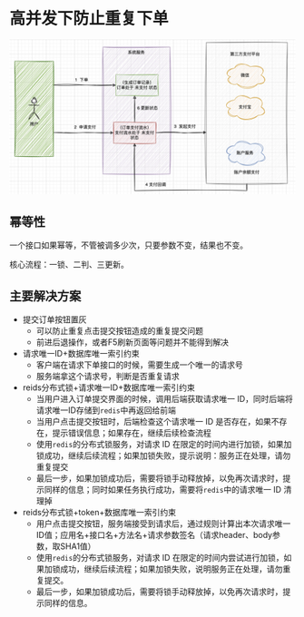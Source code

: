 # 高并发下防止重复下单

![image-20240515153950473](./image/image-20240515153950473.png)

## 幂等性

一个接口如果幂等，不管被调多少次，只要参数不变，结果也不变。

核心流程：一锁、二判、三更新。

## 主要解决方案

- 提交订单按钮置灰
  - 可以防止重复点击提交按钮造成的重复提交问题
  - 前进后退操作，或者F5刷新页面等问题并不能得到解决
- 请求唯一ID+数据库唯一索引约束
  - 客户端在请求下单接口的时候，需要生成一个唯一的请求号
  - 服务端拿这个请求号，判断是否重复请求
- reids分布式锁+请求唯一ID+数据库唯一索引约束
  - 当用户进入订单提交界面的时候，调用后端获取请求唯一 ID，同时后端将请求唯一ID存储到`redis`中再返回给前端
  - 当用户点击提交按钮时，后端检查这个请求唯一 ID 是否存在，如果不存在，提示错误信息；如果存在，继续后续检查流程
  - 使用`redis`的分布式锁服务，对请求 ID 在限定的时间内进行加锁，如果加锁成功，继续后续流程；如果加锁失败，提示说明：服务正在处理，请勿重复提交
  - 最后一步，如果加锁成功后，需要将锁手动释放掉，以免再次请求时，提示同样的信息；同时如果任务执行成功，需要将`redis`中的请求唯一 ID 清理掉
- reids分布式锁+token+数据库唯一索引约束
  - 用户点击提交按钮，服务端接受到请求后，通过规则计算出本次请求唯一ID值；应用名+接口名+方法名+请求参数签名（请求header、body参数，取SHA1值）
  - 使用`redis`的分布式锁服务，对请求 ID 在限定的时间内尝试进行加锁，如果加锁成功，继续后续流程；如果加锁失败，说明服务正在处理，请勿重复提交。
  - 最后一步，如果加锁成功后，需要将锁手动释放掉，以免再次请求时，提示同样的信息。